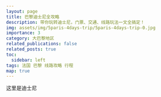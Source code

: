 ```yaml
---
layout: page
title: 巴黎迪士尼全攻略
description: 带你玩转迪士尼，门票、交通、线路玩法一文全搞定！
img: assets/img/5paris-4days-trip/5paris-4days-trip-0.jpg
importance: 3
category: 大巴黎地区
related_publications: false
related_posts: true
toc:
  sidebar: left
tags: 法国 巴黎 线路攻略 行程
map: true
---
```


这里是迪士尼
